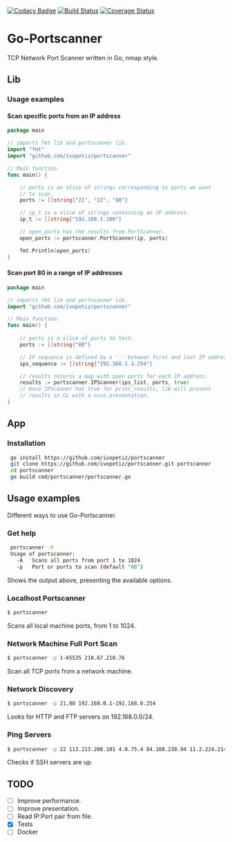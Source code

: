 [![Codacy Badge](https://api.codacy.com/project/badge/Grade/5cc2fb7bdfb240eabe772b8bcbcbc461)](https://app.codacy.com/app/ivopetiz/portscanner?utm_source=github.com&utm_medium=referral&utm_content=ivopetiz/portscanner&utm_campaign=Badge_Grade_Dashboard)
[![Build Status](https://travis-ci.com/ivopetiz/portscanner.svg?branch=master)](https://travis-ci.com/ivopetiz/portscanner)
[![Coverage Status](https://coveralls.io/repos/github/ivopetiz/portscanner/badge.svg?branch=master)](https://coveralls.io/github/ivopetiz/portscanner?branch=master)
# Go-Portscanner

TCP Network Port Scanner written in Go, nmap style.

## Lib

### Usage examples

#### Scan specific ports from an IP address

```go
package main

// imports fmt lib and portscanner lib.
import "fmt"
import "github.com/ivopetiz/portscanner"

// Main function.
func main() {

	// ports is an slice of strings corresponding to ports we want
	// to scan.
	ports := []string{"21", "22", "80"}

	// ip_t is a slice of strings containing an IP address.
	ip_t := []string{"192.168.1.100"}

	// open_ports has the results from PortScanner.
	open_ports := portscanner.PortScanner(ip, ports)

	fmt.Println(open_ports)
}
```

#### Scan port 80 in a range of IP addresses

```go
package main

// imports fmt lib and portscanner lib.
import "github.com/ivopetiz/portscanner"

// Main function.
func main() {
	
	// ports is a slice of ports to test.
	ports := []string{"80"}

	// IP sequence is defined by a '-' between first and last IP address .
	ips_sequence := []string{"192.168.1.1-254"}

	// results returns a map with open ports for each IP address.
	results := portscanner.IPScanner(ips_list, ports, true)
	// Once IPScanner has true for print_results, lib will present
	// results in CL with a nice presentation.
}
```

## App

### Installation

```sh
 go install https://github.com/ivopetiz/portscanner
 git clone https://github.com/ivopetiz/portscanner.git portscanner
 cd portscanner
 go build cmd/portscanner/portscanner.go
```

## Usage examples

Different ways to use Go-Portscanner.

### Get help

```sh
 portscanner -h
 Usage of portscanner:
   -A   Scans all ports from port 1 to 1024
   -p   Port or ports to scan (default "80")
```

Shows the output above, presenting the available options.

### Localhost Portscanner

```sh
$ portscanner
```

Scans all local machine ports, from 1 to 1024.

### Network Machine Full Port Scan

```sh
$ portscanner -p 1-65535 210.67.210.76
```

Scan all TCP ports from a network machine.

### Network Discovery

```sh
$ portscanner -p 21,80 192.168.0.1-192.168.0.254
```

Looks for HTTP and FTP servers on 192.168.0.0/24.

### Ping Servers

```sh
$ portscanner -p 22 113.213.200.101 4.0.75.4 84.188.238.94 11.2.224.214 153.194.246.247
```

Checks if SSH servers are up.

## TODO

-   [ ] Improve performance.
-   [ ] Improve presentation.
-   [ ] Read IP:Port pair from file.
-   [x] Tests
-   [ ] Docker 
